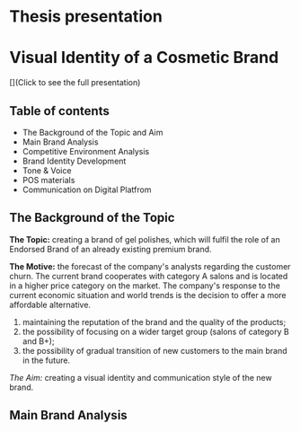 # Thesis presentation
# Visual Identity of a Cosmetic Brand
[](Click to see the full presentation)

## Table of contents
* The Background of the Topic and Aim
* Main Brand Analysis
* Competitive Environment Analysis
* Brand Identity Development
* Tone & Voice
* POS materials
* Communication on Digital Platfrom

## The Background of the Topic

**The Topic:** creating a brand of gel polishes, which will fulfil the role of an Endorsed Brand of an already existing premium brand.

**The Motive:** the forecast of the company's analysts regarding the customer churn. 
The current brand cooperates with category A salons and is located in a higher price category on the market. The company's response to the current economic situation and world trends is the decision to offer a more affordable alternative.
1) maintaining the reputation of the brand and the quality of the products;
2) the possibility of focusing on a wider target group (salons of category B and B+);
3) the possibility of gradual transition of new customers to the main brand in the future.

*The Aim:* creating a visual identity and communication style of the new brand.

## Main Brand Analysis
